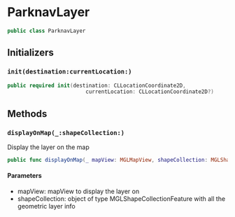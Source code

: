# ParknavLayer

``` swift
public class ParknavLayer 
```

## Initializers

### `init(destination:currentLocation:)`

``` swift
public required init(destination: CLLocationCoordinate2D,
                         currentLocation: CLLocationCoordinate2D?) 
```

## Methods

### `displayOnMap(_:shapeCollection:)`

Display the layer on the map

``` swift
public func displayOnMap(_ mapView: MGLMapView, shapeCollection: MGLShapeCollectionFeature) 
```

#### Parameters

  - mapView: mapView to display the layer on
  - shapeCollection: object of type MGLShapeCollectionFeature with all the geometric layer info
